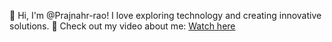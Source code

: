 👋 Hi, I'm @Prajnahr-rao! I love exploring technology and creating innovative solutions.
🎥 Check out my video about me: [Watch here](https://vimeo.com/1065499800?share=copy)
